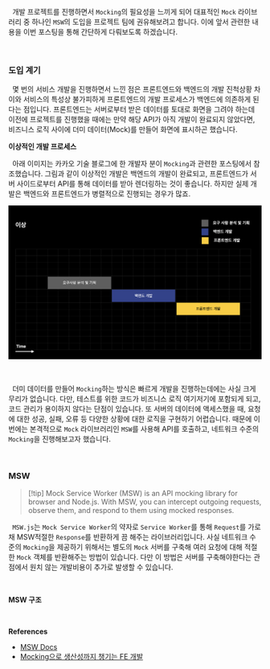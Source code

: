
&nbsp;&nbsp;개발 프로젝트를 진행하면서 `Mocking`의 필요성을 느끼게 되어 대표적인 `Mock` 라이브러리 중 하나인 `MSW`의 도입을 프로젝트 팀에 권유해보려고 합니다. 이에 앞서 관련한 내용을 이번 포스팅을 통해 간단하게 다뤄보도록 하겠습니다.

<br>

### 도입 계기

&nbsp;&nbsp;몇 번의 서비스 개발을 진행하면서 느낀 점은 프론트엔드와 백엔드의 개발 진척상황 차이와 서비스의 특성상 불가피하게 프론트엔드의 개발 프로세스가 백엔드에 의존하게 된다는 점입니다. 프론트엔드는 서버로부터 받은 데이터를 토대로 화면을 그려야 하는데 이전에 프로젝트를 진행했을 때에는 만약 해당 API가 아직 개발이 완료되지 않았다면, 비즈니스 로직 사이에 더미 데이터(Mock)를 만들어 화면에 표시하곤 했습니다.

**이상적인 개발 프로세스**

&nbsp;&nbsp;아래 이미지는 카카오 기술 블로그에 한 개발자 분이 `Mocking`과 관련한 포스팅에서 참조했습니다. 그림과 같이 이상적인 개발은 백엔드의 개발이 완료되고, 프론트엔드가 서버 사이드로부터 API를 통해 데이터를 받아 렌더링하는 것이 좋습니다. 하지만 실제 개발은 백엔드와 프론트엔드가 병렬적으로 진행되는 경우가 많죠.

![ideal dev process | 600](../images/ideal_devProcess.png)

<br>

&nbsp;&nbsp;더미 데이터를 만들어 `Mocking`하는 방식은 빠르게 개발을 진행하는데에는 사실 크게 무리가 없습니다. 다만, 테스트를 위한 코드가 비즈니스 로직 여기저기에 포함되게 되고, 코드 관리가 용이하지 않다는 단점이 있습니다. 또 서버의 데이터에 액세스했을 때, 요청에 대한 성공, 실패, 오류 등 다양한 상황에 대한 로직을 구현하기 어렵습니다. 때문에 이번에는 본격적으로 `Mock` 라이브러리인 `MSW`를 사용해 API를 호출하고, 네트워크 수준의 `Mocking`을 진행해보고자 했습니다.

<br>

### MSW

>[!tip] Mock Service Worker (MSW) is an API mocking library for browser and Node.js. With MSW, you can intercept outgoing requests, observe them, and respond to them using mocked responses.

&nbsp;&nbsp;`MSW.js`는 `Mock Service Worker`의 약자로 `Service Worker`를 통해 `Request`를 가로채 MSW적절한 `Response`를 반환하게 끔 해주는 라이브러리입니다. 사실 네트워크 수준의 `Mocking`을 제공하기 위해서는 별도의 `Mock` 서버를 구축해 여러 요청에 대해 적절한 `Mock` 객체를 반환해주는 방법이 있습니다. 다만 이 방법은 서버를 구축해야한다는 관점에서 원치 않는 개발비용이 추가로 발생할 수 있습니다.

<br>

**MSW 구조**





<br>

**References**
- [MSW Docs](https://mswjs.io/docs/)
- [Mocking으로 생산성까지 챙기는 FE 개발](https://tech.kakao.com/2021/09/29/mocking-fe/)